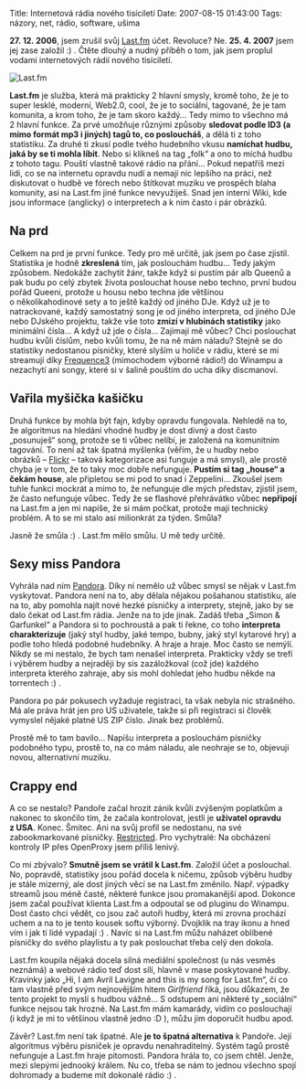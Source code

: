Title: Internetová rádia nového tisíciletí
Date: 2007-08-15 01:43:00
Tags: názory, net, rádio, software, ušima

**27. 12. 2006**, jsem zrušil svůj [Last.fm](http://www.last.fm) účet. Revoluce? Ne. **25. 4. 2007** jsem jej zase založil :) . Čtěte dlouhý a nudný příběh o tom, jak jsem proplul vodami internetových rádií nového tisíciletí.

![Last.fm]({static}/images/3.jpg)

**Last.fm** je služba, která má prakticky 2 hlavní smysly, kromě toho, že je to super lesklé, moderní, Web2.0, cool, že je to sociální, tagované, že je tam komunita, a krom toho, že je tam skoro každý… Tedy mimo to všechno má 2 hlavní funkce. Za prvé umožňuje různými způsoby **sledovat podle ID3 (a mimo formát mp3 i jiných) tagů to, co posloucháš**, a dělá ti z toho statistiku. Za druhé ti zkusí podle tvého hudebního vkusu **namíchat hudbu, jaká by se ti mohla líbit**. Nebo si klikneš na tag „folk“ a ono to míchá hudbu z tohoto tagu. Pouští vlastně takové rádio na přání… Pokud nepatříš mezi lidi, co se na internetu opravdu nudí a nemají nic lepšího na práci, než diskutovat o hudbě ve fórech nebo štítkovat muziku ve prospěch blaha komunity, asi na Last.fm jiné funkce nevyužiješ. Snad jen interní Wiki, kde jsou informace (anglicky) o interpretech a k nim často i pár obrázků.

## Na prd

Celkem na prd je první funkce. Tedy pro mě určitě, jak jsem po čase zjistil. Statistika je hodně **zkreslená** tím, jak poslouchám hudbu… Tedy jakým způsobem. Nedokáže zachytit žánr, takže když si pustím pár alb Queenů a pak budu po celý zbytek života poslouchat house nebo techno, první budou pořád Queeni, protože u housu nebo techna jde většinou o několikahodinové sety a to ještě každý od jiného DJe. Když už je to natrackované, každý samostatný song je od jiného interpreta, od jiného DJe nebo DJského projektu, takže vše toto **zmizí v hlubinách statistiky** jako minimální čísla… A když už jde o čísla… Zajímají mě vůbec? Chci poslouchat hudbu kvůli číslům, nebo kvůli tomu, že na ně mám náladu? Stejně se do statistiky nedostanou písničky, které slyším u holiče v rádiu, které se mi streamují díky [Frequence3](http://www.frequence3.fr) (mimochodem výborné rádio!) do Winampu a nezachytí ani songy, které si v šalině pouštím do ucha díky discmanovi.

## Vařila myšička kašičku

Druhá funkce by mohla být fajn, kdyby opravdu fungovala. Nehledě na to, že algoritmus na hledání vhodné hudby je dost divný a dost často „posunuješ“ song, protože se ti vůbec nelíbí, je založená na komunitním tagování. To není až tak špatná myšlenka (věřím, že u hudby nebo obrázků – [Flickr](http://www.flickr.com) – taková kategorizace asi funguje a má smysl), ale prostě chyba je v tom, že to taky moc dobře nefunguje. **Pustím si tag „house“ a čekám house**, ale připletou se mi pod to snad i Zeppelini… Zkoušel jsem tuhle funkci mockrát a mimo to, že nefunguje dle mých představ, zjistil jsem, že často nefunguje vůbec. Tedy že se flashové přehrávátko vůbec **nepřipojí** na Last.fm a jen mi napíše, že si mám počkat, protože mají technický problém. A to se mi stalo asi milionkrát za týden. Smůla?

Jasně že smůla :) . Last.fm mělo smůlu. U mě tedy určitě.

## Sexy miss Pandora

Vyhrála nad ním [Pandora](http://www.pandora.com/). Díky ní nemělo už vůbec smysl se nějak v Last.fm vyskytovat. Pandora není na to, aby dělala nějakou pošahanou statistiku, ale na to, aby pomohla najít nové hezké písničky a interprety, stejně, jako by se dalo čekat od Last.fm rádia. Jenže na to jde jinak. Zadáš třeba „Simon & Garfunkel“ a Pandora si to pochroustá a pak ti řekne, co toho **interpreta charakterizuje** (jaký styl hudby, jaké tempo, bubny, jaký styl kytarové hry) a podle toho hledá podobné hudebníky. A hraje a hraje. Moc často se nemýlí. Nikdy se mi nestalo, že bych tam nenašel interpreta. Prakticky vždy se trefí i výběrem hudby a nejraději by sis zazáložkoval (což jde) každého interpreta kterého zahraje, aby sis mohl dohledat jeho hudbu někde na torrentech :) .

Pandora po pár pokusech vyžaduje registraci, ta však nebyla nic strašného. Má ale práva hrát jen pro US uživatele, takže si při registraci si člověk vymyslel nějaké platné US ZIP číslo. Jinak bez problémů.

Prostě mě to tam bavilo… Napíšu interpreta a poslouchám písničky podobného typu, prostě to, na co mám náladu, ale neohraje se to, objevuji novou, alternativní muziku.

## Crappy end

A co se nestalo? Pandoře začal hrozit zánik kvůli zvýšeným poplatkům a nakonec to skončilo tím, že začala kontrolovat, jestli je **uživatel opravdu z USA**. Konec. Šmitec. Ani na svůj profil se nedostanu, na své zabookmarkované písničky. [Restricted](http://www.pandora.com/restricted). Pro vychytralé: Na obcházení kontroly IP přes OpenProxy jsem příliš lenivý.

Co mi zbývalo? **Smutně jsem se vrátil k Last.fm**. Založil účet a poslouchal. No, popravdě, statistiky jsou pořád docela k ničemu, způsob výběru hudby je stále mizerný, ale dost jiných věcí se na Last.fm změnilo. Např. výpadky streamů jsou méně časté, některé funkce jsou promakanější apod. Dokonce jsem začal používat klienta Last.fm a odpoutal se od pluginu do Winampu. Dost často chci vědět, co jsou zač autoři hudby, která mi zrovna prochází uchem a na to je tento kousek softu výborný. Dvojklik na tray ikonu a hned vím i jak ti lidé vypadají :) . Navíc si na Last.fm můžu naházet oblíbené písničky do svého playlistu a ty pak poslouchat třeba celý den
dokola.

Last.fm koupila nějaká docela silná mediální společnost (u nás vesměs neznámá) a webové rádio teď dost sílí, hlavně v mase poskytované hudby. Kravinky jako „Hi, I am Avril Lavigne and this is my song for Last.fm“, či co tam vlastně před svým nejnovějším hitem *Girlfriend* říká, jsou důkazem, že tento projekt to myslí s hudbou vážně… S odstupem ani některé ty „sociální“ funkce nejsou tak hrozné. Na Last.fm mám kamarády, vidím co poslouchají (i když je mi to většinou vlastně jedno :D ), můžu jim doporučit hudbu apod.

Závěr? Last.fm není tak špatné. Ale **je to špatná alternativa** k Pandoře. Její algoritmus výběru písniček je opravdu nenahraditelný. Systém tagů prostě nefunguje a Last.fm hraje pitomosti. Pandora hrála to, co jsem chtěl. Jenže, mezi slepými jednooký králem. Nu co, třeba se nám to jednou všechno spojí dohromady a budeme mít dokonalé rádio :) .
